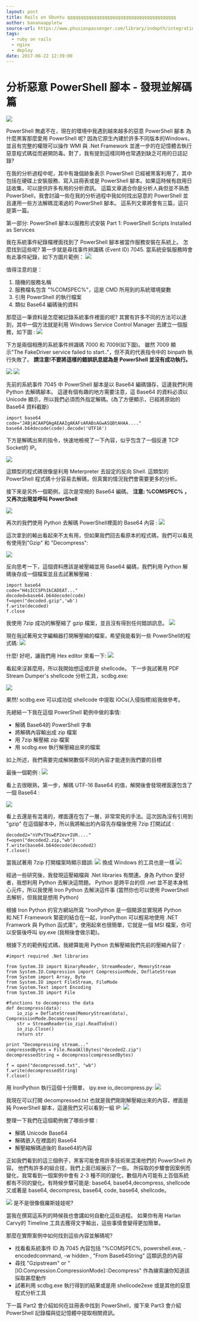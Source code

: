 ```yaml
---
layout: post
title: Rails on Ubuntu qqqqqqqqqqqqqqqqqqqqqqqqqqqqqqqqqqqqqqqqq
author: bananaappletw
source-url: https://www.phusionpassenger.com/library/indepth/integration_modes.html 
tags:
  - ruby on rails
  - nginx
  - deploy 
date: 2017-06-22 12:39:00
---
```

# 分析惡意 PowerShell 腳本 - 發現並解碼篇



![](https://i.imgur.com/i5Je5MA.png)

PowerShell 無處不在，現在的環境中我遇到越來越多的惡意 PowerShell 腳本 為什麼黑客那麼愛用 PowerShell 呢? 因為它原生內建於許多不同版本的Windows，並且有完整的權限可以操作 WMI 與 .Net Framework 並進一步的在記憶體去執行惡意程式碼從而避開防毒。對了，我有提到這樣同時也常遇到缺乏可用的日誌記錄?

在我的分析過程中呢，其中有幾個跡象表示 PowerShell 已經被黑客利用了，其中包括在硬碟上安裝服務、寫入註冊表或是 PowerShell 腳本。如果這時候有啟用日誌收集，可以提供許多有用的分析資訊。 
這篇文章適合你是分析人員但並不熟悉 PowerShell，我會討論一些在我的分析過程中我如何找出惡意的 PowerShell 並且運用一些方法解碼混淆過的 PowerShell 腳本。
這系列文章將會有三篇，這只是第一篇。

第一部分: PowerShell 腳本以服務形式安裝
Part 1: PowerShell Scripts Installed as Services 

我在系統事件紀錄檔裡面找到了 PowerShell 腳本被當作服務安裝在系統上。
怎麼找到這些呢? 第一步就是尋找事件辨識碼 (Event ID) 7045. 當系統安裝服務時會有此事件紀錄，如下方圖片範例：
![](https://4.bp.blogspot.com/-GrbYtDNRv6M/WeOOlB5H-rI/AAAAAAAAD9Y/Bp-wKs0dre8Um5tVVaHHpMbnvyCjWFXTwCLcBGAs/s1600/base64_encoded_powershell.png)

值得注意的是：

1) 隨機的服務名稱
2) 服務檔名包含 "%COMSPEC%"，這是 CMD 所用到的系統環境變數
3) 引用 PowerShell 的執行檔案
4) 類似 Base64 編碼後的資料

那麼這一筆資料是怎麼被記錄系統事件裡面的呢? 其實有許多不同的方法可以達到，其中一個方法就是利用 Windows Service Control Manager 去建立一個服務，如下圖 :
![](https://4.bp.blogspot.com/-RcuVJ4ehqtM/WeP3_9GW6YI/AAAAAAAAEA8/4h0XeOkt9NsM8M3hTjOWXHdkYB66pgzLQCLcBGAs/s1600/virtual_machines.png)

下方是兩個相應的系統事件辨識碼 7000 和 7009(如下圖)。
雖然 7009 顯示"The FakeDriver service failed to start.."，但不真的代表指令中的 binpath 執行失敗了。
**請注意!不要將這樣的錯誤訊息認為是 PowerShell 並沒有成功執行。**

![](https://2.bp.blogspot.com/-0V82eDvjXgc/WeP0Z4bSuFI/AAAAAAAAEAs/hH1tjOAfxhQ7AWqDqXUf_mZeWGz9U0SFwCLcBGAs/s1600/7009Error.PNG)
![](https://3.bp.blogspot.com/-nK5UxD9YcTQ/WeP0dttjOkI/AAAAAAAAEAw/LTO3BUtzzJ8m5ESyx8EiqJzcvn_UNYu9ACLcBGAs/s1600/7000_error.PNG)

先前的系統事件 7045 中 PowerShell 腳本是以 Base64 編碼儲存，這邊我們利用Python 去解碼腳本。
這邊有個有趣的地方需要注意，這 Base64 的資料必須以 Unicode 顯示，所以我們必須而外指定解碼。(為了方便顯示，已經將原始的 Base64 資料截斷)

```
import base64
code="JABjACAAPQAgAEAAIgAKAFsARABsAGwASQBtAHAA...."
base64.b64decode(code).decode('UTF16')
```

下方是解碼出來的指令，快速地檢視了一下內容，似乎包含了一個反連 TCP Socket的 IP。

![](https://2.bp.blogspot.com/-9WCaI6omZJg/WeOWxQd6aVI/AAAAAAAAD9k/s4oF-2Ze4t01JEWPVz7YHRFPxUldq3lwwCLcBGAs/s1600/decoded_powershell_b64_notes.PNG)

這類型的程式碼很像是利用 Meterpreter 去設定的反向 Shell. 這類型的 PowerShell 程式碼十分容易去解碼，但真實的情況我們會需要更多的分析。

接下來是另外一個範例，這次是常規的 Base64 編碼。
**注意: %COMSPEC% ，又再次出現並呼叫 PowerShell**

![](https://4.bp.blogspot.com/-CKTEpPrBR2I/WeOe6BSpjUI/AAAAAAAAD90/anLTRSMimCEY6Hn-nHVReZ48YVH1opw6gCLcBGAs/s1600/base64_encoded_example2.PNG)

再次的我們使用 Python 去解碼 PowerShell裡面的 Base64 內容 :
![](https://1.bp.blogspot.com/-ooCoUv0J_M0/WeOf2k9hMqI/AAAAAAAAD98/TQgqdlcR9JIbw6MdYW6G1OWARY4t13A4wCLcBGAs/s640/base64_decoded_2.PNG)

這次拿到的輸出看起來不太有用，但如果我們回去看原本的程式碼，我們可以看見有使用到"Gzip" 和 "Decompress": 

![](https://3.bp.blogspot.com/-OWxmchai4OI/WeOgaDpRZ1I/AAAAAAAAD-I/A3d0qOgWufYuf2-zOqcHJrudn3eCVhHRACLcBGAs/s1600/base64_encoded_example2_b.png)

反向思考一下，這個資料應該是被壓縮並用 Base64 編碼，我們利用 Python 解碼後存成一個檔案並且去試著解壓縮 :


```
import base64
code="H4sICCSPh1kCADEAT..."
decoded=base64.b64decode(code)
f=open("decoded.gzip",'wb')
f.write(decoded)
f.close
```

我使用 7zip 成功的解壓縮了 gzip 檔案，並且沒有得到任何錯誤訊息。
![](https://4.bp.blogspot.com/-0scCvXXxyqM/WePmQuzXjKI/AAAAAAAAEAM/YICKCQd0YPkJFXjwipIXXI5X5c6jwUPHACLcBGAs/s640/zip1.PNG)

現在我試著用文字編輯器打開解壓縮的檔案，希望我能看到一些 PowerShell的程式碼:
![](https://4.bp.blogspot.com/-UlxfDPj865g/WeOjmLv1thI/AAAAAAAAD-c/hMRt6JuGGGsrbUotVJga_VHHYpCvkzgzACLcBGAs/s640/1.PNG)

什麼! 好吧，讓我們用 Hex editor 來看一下:
![](https://3.bp.blogspot.com/-8Js_m556nTA/WeOkIQikXfI/AAAAAAAAD-k/RuvgnLvW4KQmzng-1Ywu1sg-ZwVR7r5cgCLcBGAs/s640/1_in_hex.PNG)

看起來沒甚麼用，所以我開始想這或許是 shellcode。
下一步我試著用 PDF Stream Dumper's shellcode 分析工具，scdbg.exe:

![](https://4.bp.blogspot.com/-GJdfn-h3LVg/WeOk1zaP1UI/AAAAAAAAD-s/ELeodDcIaMcbR1rXgFKYjQqa_JD2MuhEwCLcBGAs/s1600/shellcode.png)

果然! scdbg.exe 可以成功從 shellcode 中提取 IOCs(入侵指標)給我做參考。

先總結一下我在這個 PowerShell 範例中做的事情:
* 解碼 Base64的 PowerShell 字串
* 將解碼內容輸出成 zip 檔案
* 用 7zip 解壓縮 zip 檔案
* 用 scdbg.exe 執行解壓縮出來的檔案

如上所述，我們需要完成解開數個不同的內容才能達到我們要的目標

最後一個範例 : 
![](https://1.bp.blogspot.com/-XWqqzs0Ocs4/WeOmRGRpD9I/AAAAAAAAD-8/fgSrCEDBLu4LTw6icggEmEXe7hqKvDNOACLcBGAs/s1600/base64_3.PNG)

看上去很眼熟，第一步，解碼 UTF-16 Base64 的值，解開後會發現裡面還包含了一個 Base64 :

![](https://4.bp.blogspot.com/-WCQVDNfKOMc/WeOpGnApsaI/AAAAAAAAD_M/jIHTl_Y0sCQ37Rs9-8ka2nkXhP4YKuyRgCLcBGAs/s1600/example_3_b64_decoded.PNG)

看上去還是有混淆的，裡面還在包了一層，非常常見的手法。這次因為沒有引用到 "gzip" 在這個腳本中，所以我將輸出的內容先存檔後使用 7zip 打開試試 :
```
decoded2="nVPvT9swEP2ev+IUR...."
f=open("decoded2.zip,"wb")
f.write(base64.b64decode(decoded2)
f.close()

```

當我試著用 7zip 打開檔案時顯示錯誤:
![](https://3.bp.blogspot.com/-7D53A33kTuU/WeOrYHcJXnI/AAAAAAAAD_Y/zuZBCp0F24ozTIm2kbNT892QCWnsVBntwCLcBGAs/s640/zip_error.PNG)
換成 Windows 的工具也是一樣
![](https://3.bp.blogspot.com/-i1s_585KQgI/WeOsV1c2VJI/AAAAAAAAD_g/siPJKWFK7AEjvqji2ApO6VjccWkH_PQGACLcBGAs/s640/zip_error_windows.PNG)

經過一些研究後，我發現這壓縮檔與 .Net libraries 有關連。身為 Python 愛好者，我想利用 Python 去解決這問題。 Python 是跨平台的但 .net 並不是本身核心元件，所以我使用 Iron Python 去解決這件事 (當然你也可以使用 PowerShell 去解析，但我就是想用 Python)

根據 Iron Python 的官方網站所寫 "IronPython 是一個開源並實現將 Python 和.NET Framework 緊密的結合在一起，IronPython 可以輕易地使用 .NET Framwork 與 Python 函式庫"。使用起來也很簡單，它就是一個 MSI 檔案，你可以安裝後呼叫 ipy.exe (我稍後會做示範)。

根據下方的範例程式碼，我總算能用 Python 去解壓縮我們先前的壓縮內容了 :

```
#import required .Net libraries 

from System.IO import BinaryReader, StreamReader, MemoryStream
from System.IO.Compression import CompressionMode, DeflateStream
from System import Array, Byte
from System.IO import FileStream, FileMode
from System.Text import Encoding
from System.IO import File

#functions to decompress the data 
def decompress(data):
    io_zip = DeflateStream(MemoryStream(data), CompressionMode.Decompress)
    str = StreamReader(io_zip).ReadToEnd()
    io_zip.Close()
    return str

print "Decompressing stream..."
compressedBytes = File.ReadAllBytes("decoded2.zip")
decompressedString = decompress(compressedBytes)

f = open("decompressed.txt", "wb")
f.write(decompressedString)
f.close()
```

用 IronPython 執行這個十分簡單， ipy.exe io_decompress.py:
![](https://1.bp.blogspot.com/-TQoJoIR_GlQ/WePjZlEgP_I/AAAAAAAAEAA/BKkG8z7sASAW-LGX4couXdSq2WeQUHoTACLcBGAs/s640/iron_python.PNG)

我現在可以打開 decompressed.txt 也就是我們剛剛解壓縮出來的內容，裡面是純 PowerShell 腳本，這邊我們又可以看到一組 IP:
![](https://1.bp.blogspot.com/-RVBFU8wPE_k/WeOxrCFKZ2I/AAAAAAAAD_w/4Tx9x2DvoPMbOFlMyrA9t8BvKrryhDd7QCLcBGAs/s640/decompressed_text.png)

整理一下我們在這個範例做了哪些步驟 : 
* 解碼 Unicode Base64
* 解碼嵌入在裡面的 Base64
* 解壓縮解碼過後的 Base64的內容

正如我們看到的這三個例子，黑客可能會用許多技術來混淆他們的 PowerShell 內容。
他們有許多的組合技，我們上面已經展示了一些。
所採取的步驟會因案例而變化，我常看到一個案例中會有 2-3 種不同的變化，數個月內可能有上百個系統都有不同的變化。有時候步驟可能是: base64, base64,decompress, shellcode 又或著是 base64, decompress, base64, code, base64, shellcode。


![](https://3.bp.blogspot.com/-uax5xoPOVw4/WeOlX2CeR7I/AAAAAAAAD-4/F-DMtK9DKSwfbkg_cZbHvcM20zVGr3bHQCEwYBhgL/s200/russion_stacking_dolls.png) 是不是很像俄羅斯娃娃呢? 

當我在撰寫這系列的時候我也會講如何自動化這些過程。 如果你有用 Harlan Carvy的 Timeline 工具去獲得文字輸出，這些事情會變得更加簡單。

那麼在實際案例中如何找到這些內容並解碼呢?
* 找看看系統事件 ID 為 7045 內容包括 "%COMSPEC%, powershell.exe, -encodedcommand, -w hidden , "From Base64String" 這類訊息的內容
* 尋找 "Gzipstream" or "[IO.Compression.CompressionMode]::Decompress" 作為線索讓你知道該採取甚麼動作
* 試著利用 scdbg.exe 執行得到的結果或是用 shellcode2exe 或是其他的惡意程式分析工具

下一篇 Part2 會介紹如何在註冊表中找到 PowerShell，接下來 Part3 會介紹 PowerShell 記錄檔與從記憶體中提取相關資訊。


